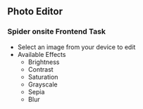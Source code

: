 ## Photo Editor
### Spider onsite Frontend Task
- Select an image from your device to edit
- Available Effects
    - Brightness
    - Contrast
    - Saturation
    - Grayscale
    - Sepia
    - Blur
